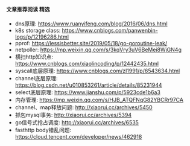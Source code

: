 #### 文章推荐阅读 精选
- dns原理: https://www.ruanyifeng.com/blog/2016/06/dns.html
- k8s storage class: https://www.cnblogs.com/panwenbin-logs/p/12196286.html
- pprof: https://lessisbetter.site/2019/05/18/go-goroutine-leak/
- netpoller: https://mp.weixin.qq.com/s/3kqVry3uV6BeMei8WjGN4g
- 横扫http知识点: https://www.cnblogs.com/xiaolincoding/p/12442435.html
- syscall底层原理: https://www.cnblogs.com/zl1991/p/6543634.html
- channel底层原理: https://blog.csdn.net/u010853261/article/details/85231944
- select底层原理: https://www.jianshu.com/p/5923cde1b6a3
- 内存管理: https://mp.weixin.qq.com/s/HJB_ATQFNqG82YBCRr97CA
- channel、map释放问题: http://xiaorui.cc/archives/5450
- 抓包mysql事务: http://xiaorui.cc/archives/5394
- go信号式抢占调度: http://xiaorui.cc/archives/6535
- fasthttp body错乱问题: https://cloud.tencent.com/developer/news/462918